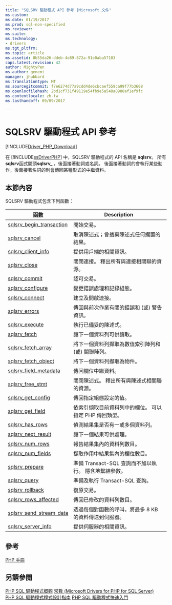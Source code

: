 ```yaml
---
title: "SQLSRV 驅動程式 API 參考 |Microsoft 文件"
ms.custom: 
ms.date: 01/19/2017
ms.prod: sql-non-specified
ms.reviewer: 
ms.suite: 
ms.technology:
- drivers
ms.tgt_pltfrm: 
ms.topic: article
ms.assetid: 0b55da26-ddeb-4e89-872a-91e0aba57103
caps.latest.revision: 42
author: MightyPen
ms.author: genemi
manager: jhubbard
ms.translationtype: MT
ms.sourcegitcommit: f7e6274d77a9cdd4de6cbcaef559ca99f77b3608
ms.openlocfilehash: 2bd1cf731f49119e54fb9e5a548a8988af1ef9fc
ms.contentlocale: zh-tw
ms.lasthandoff: 09/09/2017

---
```

# <a name="sqlsrv-driver-api-reference"></a>SQLSRV 驅動程式 API 參考
[!INCLUDE[Driver_PHP_Download](../../includes/driver_php_download.md)]

在 [!INCLUDE[ssDriverPHP](../../includes/ssdriverphp_md.md)] 中，SQLSRV 驅動程式的 API 名稱是 **sqlsrv**。 所有**sqlsrv**函式開頭**sqlsrv_** ，後面接著動詞或名詞。 後面接著動詞的會執行某些動作，後面接著名詞的則會傳回某種形式的中繼資料。  
  
## <a name="in-this-section"></a>本節內容  
SQLSRV 驅動程式包含下列函數：  
  
|函數|Description|  
|------------|---------------|  
|[sqlsrv_begin_transaction](../../connect/php/sqlsrv-begin-transaction.md)|開始交易。|  
|[sqlsrv_cancel](../../connect/php/sqlsrv-cancel.md)|取消陳述式；會捨棄陳述式任何擱置的結果。|  
|[sqlsrv_client_info](../../connect/php/sqlsrv-client-info.md)|提供用戶端的相關資訊。|  
|[sqlsrv_close](../../connect/php/sqlsrv-close.md)|關閉連接。 釋出所有與連接相關聯的資源。|  
|[sqlsrv_commit](../../connect/php/sqlsrv-commit.md)|認可交易。|  
|[sqlsrv_configure](../../connect/php/sqlsrv-configure.md)|變更錯誤處理和記錄組態。|  
|[sqlsrv_connect](../../connect/php/sqlsrv-connect.md)|建立及開啟連接。|  
|[sqlsrv_errors](../../connect/php/sqlsrv-errors.md)|傳回與前次作業有關的錯誤和 (或) 警告資訊。|  
|[sqlsrv_execute](../../connect/php/sqlsrv-execute.md)|執行已備妥的陳述式。|  
|[sqlsrv_fetch](../../connect/php/sqlsrv-fetch.md)|讓下一個資料列可供讀取。|  
|[sqlsrv_fetch_array](../../connect/php/sqlsrv-fetch-array.md)|將下一個資料列擷取為數值索引陣列和 (或) 關聯陣列。|  
|[sqlsrv_fetch_object](../../connect/php/sqlsrv-fetch-object.md)|將下一個資料列擷取為物件。|  
|[sqlsrv_field_metadata](../../connect/php/sqlsrv-field-metadata.md)|傳回欄位中繼資料。|  
|[sqlsrv_free_stmt](../../connect/php/sqlsrv-free-stmt.md)|關閉陳述式。 釋出所有與陳述式相關聯的資源。|  
|[sqlsrv_get_config](../../connect/php/sqlsrv-get-config.md)|傳回指定組態設定的值。|  
|[sqlsrv_get_field](../../connect/php/sqlsrv-get-field.md)|依索引擷取目前資料列中的欄位。 可以指定 PHP 傳回類型。|  
|[sqlsrv_has_rows](../../connect/php/sqlsrv-has-rows.md)|偵測結果集是否有一或多個資料列。|  
|[sqlsrv_next_result](../../connect/php/sqlsrv-next-result.md)|讓下一個結果可供處理。|  
|[sqlsrv_num_rows](../../connect/php/sqlsrv-num-rows.md)|報告結果集內的資料列數目。|  
|[sqlsrv_num_fields](../../connect/php/sqlsrv-num-fields.md)|擷取作用中結果集內的欄位數目。|  
|[sqlsrv_prepare](../../connect/php/sqlsrv-prepare.md)|準備 Transact-SQL 查詢而不加以執行。 隱含地繫結參數。|  
|[sqlsrv_query](../../connect/php/sqlsrv-query.md)|準備及執行 Transact-SQL 查詢。|  
|[sqlsrv_rollback](../../connect/php/sqlsrv-rollback.md)|復原交易。|  
|[sqlsrv_rows_affected](../../connect/php/sqlsrv-rows-affected.md)|傳回已修改的資料列數目。|  
|[sqlsrv_send_stream_data](../../connect/php/sqlsrv-send-stream-data.md)|透過每個對函數的呼叫，將最多 8 KB 的資料傳送到伺服器。|  
|[sqlsrv_server_info](../../connect/php/sqlsrv-server-info.md)|提供伺服器的相關資訊。|  
  
## <a name="reference"></a>參考  
[PHP 手冊](http://go.microsoft.com/fwlink/?LinkId=105500)  
  
## <a name="see-also"></a>另請參閱  
[PHP SQL 驅動程式概觀](../../connect/php/overview-of-the-php-sql-driver.md)
[常數 &#40;Microsoft Drivers for PHP for SQL Server&#41;](../../connect/php/constants-microsoft-drivers-for-php-for-sql-server.md)  
[PHP SQL 驅動程式程式設計指南](../../connect/php/programming-guide-for-php-sql-driver.md)
[PHP SQL 驅動程式快速入門](../../connect/php/getting-started-with-the-php-sql-driver.md)
  


